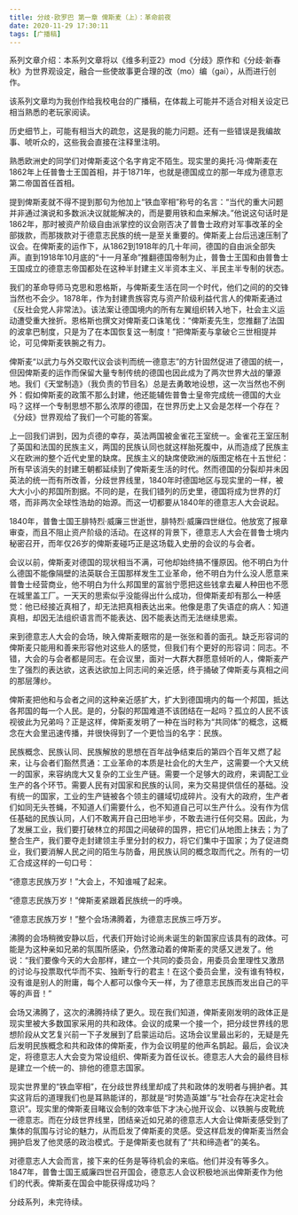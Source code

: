 ```yaml
---
title: 分歧·欧罗巴 第一章 俾斯麦（上）：革命前夜
date: 2020-11-29 17:30:11
tags: [广播稿]
---
```


系列文章介绍：本系列文章将以《维多利亚2》mod《分歧》原作和《分歧·新春秋》为世界观设定，融合一些使故事更合理的改（mo）编（gai），从而进行创作。

该系列文章均为我创作给我校电台的广播稿，在体裁上可能并不适合对相关设定已相当熟悉的老玩家阅读。

历史细节上，可能有相当大的疏忽，这是我的能力问题。还有一些错误是我编故事、唬听众的，这些我会直接在注释里注明。

<!--more-->

熟悉欧洲史的同学们对俾斯麦这个名字肯定不陌生。现实里的奥托·冯·俾斯麦在1862年上任普鲁士王国首相，并于1871年，也就是德国成立的那一年成为德意志第二帝国首任首相。

提到俾斯麦就不得不提到那句为他加上“铁血宰相”称号的名言：“当代的重大问题并非通过演说和多数派决议就能解决的，而是要用铁和血来解决。”他说这句话时是1862年，那时被资产阶级自由派掌控的议会刚否决了普鲁士政府对军事改革的全部拨款，而那拨款对于德意志民族的统一是至关重要的。俾斯麦上台后迅速压制了议会。在俾斯麦的运作下，从1862到1918年的几十年间，德国的自由派全部失声。直到1918年10月底的“十一月革命”推翻德国帝制为止，普鲁士王国和由普鲁士王国成立的德意志帝国都处在这种半封建主义半资本主义、半民主半专制的状态。

我们的革命导师马克思和恩格斯，与俾斯麦生活在同一个时代，他们之间的的交锋当然也不会少。1878年，作为封建贵族容克与资产阶级利益代言人的俾斯麦通过《反社会党人非常法》。该法案让德国境内的所有左翼组织转入地下，社会主义运动遭受重大挫折。恩格斯也撰文对俾斯麦口诛笔伐：“俾斯麦先生，您推翻了法国的波拿巴制度，只是为了在本国恢复这一制度！”把俾斯麦与拿破仑三世相提并论，可见俾斯麦铁腕之有力。

俾斯麦“以武力与外交取代议会谈判而统一德意志”的方针固然促进了德国的统一，但因俾斯麦的运作而保留大量专制传统的德国也因此成为了两次世界大战的肇源地。我们《天堂制造》（我负责的节目名）总是去勇敢地设想，这一次当然也不例外：假如俾斯麦的政策不那么封建，他还能辅佐普鲁士皇帝完成统一德国的大业吗？这样一个专制思想不那么浓厚的德国，在世界历史上又会是怎样一个存在？《分歧》世界观给了我们一个可能的答案。

上一回我们讲到，因为贞德的幸存，英法两国被金雀花王室统一。金雀花王室压制了英国和法国的民族主义，两国的民族认同也就这样胎死腹中，从而造成了民族主义在欧洲的整个近代史里的缺席。民族主义的缺席使欧洲的版图定格在十五世纪：所有早该消失的封建王朝都延续到了俾斯麦生活的时代。然而德国的分裂却并未因英法的统一而有所改善，分歧世界线里，1840年时德国地区与现实里的一样，被大大小小的邦国所割据。不同的是，在我们错列的历史里，德国将成为世界的灯塔，而非两次全球性浩劫的始源。而这一切都要从1840年的德意志人大会说起。

1840年，普鲁士国王腓特烈·威廉三世逝世，腓特烈·威廉四世继位。他放宽了报章审查，而且不阻止资产阶级的活动。在这样的背景下，德意志人大会在普鲁士境内秘密召开，而年仅26岁的俾斯麦碰巧正是这场载入史册的会议的与会者。

会议以前，俾斯麦对德国的现状相当不满，可他却始终搞不懂原因。他不明白为什么德国不能像隔壁的法英联合王国那样发生工业革命，他不明白为什么没人愿意来普鲁士经营商业，他不明白为什么邦国里的富翁宁愿把这些钱拿去雇人种田也不愿在城里盖工厂。一天天的思索似乎没能得出什么成功，但俾斯麦却有那么一种感觉：他已经接近真相了，却无法把真相表达出来。他像是患了失语症的病人：知道真相，却因无法组织语言而不能表达、因不能表达而无法继续思索。

来到德意志人大会的会场，映入俾斯麦眼帘的是一张张和善的面孔。缺乏形容词的俾斯麦只能用和善来形容他对这些人的感觉，但我们有个更好的形容词：同志。不错，大会的与会者都是同志。在会议里，面对一大群大群愿意倾听的人，俾斯麦产生了强烈的表达欲，这表达欲加上同志间的亲近感，终于捅破了俾斯麦与真相之间的那层薄纱。

俾斯麦把他和与会者之间的这种亲近感扩大，扩大到德国境内的每一个邦国，抵达各邦国的每一个人民。是的，分裂的邦国难道不该团结在一起吗？孤立的人民不该视彼此为兄弟吗？正是这样，俾斯麦发明了一种在当时称为“共同体”的概念，这概念在大会里迅速传播，并很快得到了一个更恰当的名字：民族。

民族概念、民族认同、民族解放的思想在百年战争结束后的第四个百年又燃了起来，让与会者们豁然贯通：工业革命的本质是社会化的大生产，这需要一个大又统一的国家，来容纳庞大又复杂的工业生产链。需要一个足够大的政府，来调配工业生产的各个环节。需要人民有对国家和民族的认同，来为交易提供信任的基础。没有统一的国家，工业的生产链被各个领主的疆域切成碎片。没有大的政府，生产者们如同无头苍蝇，不知道人们需要什么，也不知道自己可以生产什么。没有作为信任基础的民族认同，人们不敢离开自己田地半步，不敢去进行任何交易。因此，为了发展工业，我们要打破林立的邦国之间破碎的国界，把它们从地图上抹去；为了整合生产，我们要夺走封建领主手里分封的权力，将它们集中于国家；为了促进商业，我们要消解人民之间的陌生与防备，用民族认同的概念取而代之。所有的一切汇合成这样的一句口号：

“德意志民族万岁！”大会上，不知谁喊了起来。

“德意志民族万岁！”俾斯麦紧跟着民族统一的呼唤。

“德意志民族万岁！”整个会场沸腾着，为德意志民族三呼万岁。

沸腾的会场稍微安静以后，代表们开始讨论尚未诞生的新国家应该具有的政体。可能是为这种亲如兄弟的氛围所感染，仍然激动着的俾斯麦的灵感又迸发了。他说：“我们要像今天的大会那样，建立一个共同的委员会，用委员会里理性又激昂的讨论与投票取代华而不实、独断专行的君主！在这个委员会里，没有谁有特权，没有谁是别人的附庸，每个人都可以像今天一样，为了德意志民族而发出自己的平等的声音！”

会场又沸腾了，这次的沸腾持续了更久。现在我们知道，俾斯麦刚发明的政体正是现实里被大多数国家采用的共和政体。会议的成果一个接一个，把分歧世界线的思想阶段从文艺复兴前一下子发展到了启蒙运动后。这场会议里最出彩的，无疑是先后发明民族概念和共和政体的俾斯麦，作为会议明星的他声名鹊起。最后，会议决定，将德意志人大会变为常设组织、俾斯麦为首任议长。德意志人大会的最终目标是建立一个统一的、排他的德意志国家。

现实世界里的“铁血宰相”，在分歧世界线里却成了共和政体的发明者与拥护者。其实这背后的道理我们也是耳熟能详的，那就是“时势造英雄”与“社会存在决定社会意识”。现实里的俾斯麦目睹议会制的效率低下才决心抛开议会、以铁腕与皮靴统一德意志。而在分歧世界线里，团结亲近如兄弟的德意志人大会让俾斯麦感受到了集体的氛围与讨论的魅力，从而启发了俾斯麦的灵感。受这样启发的俾斯麦当然会拥护启发了他灵感的政治模式。于是俾斯麦也就有了“共和缔造者”的美名。

对德意志人大会而言，接下来的任务是等待机会的来临。他们并没有等多久。1847年，普鲁士国王威廉四世召开国会，德意志人会议积极地派出俾斯麦作为他们的代表。俾斯麦在国会中能获得成功吗？

分歧系列，未完待续。
